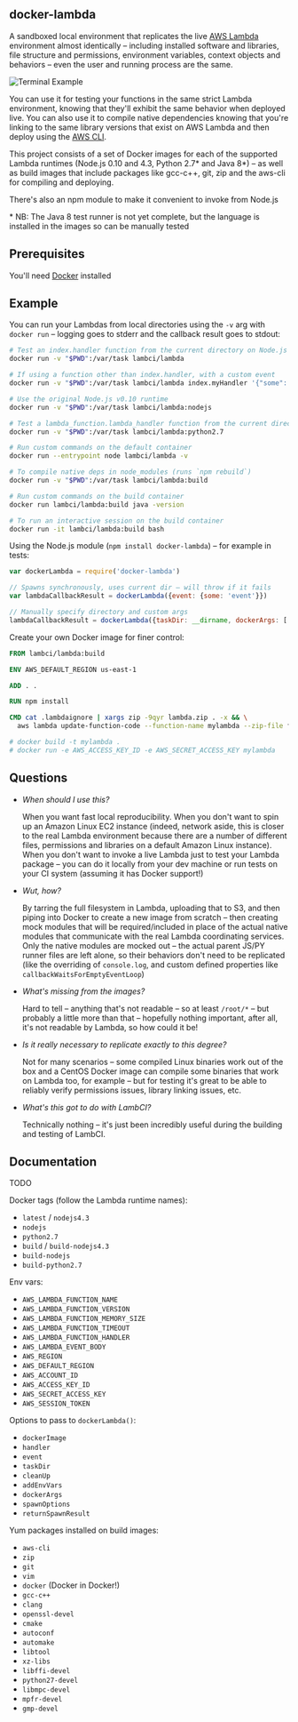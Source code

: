 docker-lambda
-------------

A sandboxed local environment that replicates the live [AWS Lambda](https://aws.amazon.com/lambda/)
environment almost identically – including installed software and libraries,
file structure and permissions, environment variables, context objects and
behaviors – even the user and running process are the same.

![Terminal Example](https://raw.githubusercontent.com/lambci/docker-lambda/master/examples/terminal.png "Example usage when index.js in current dir")

You can use it for testing your functions in the same strict Lambda environment,
knowing that they'll exhibit the same behavior when deployed live. You can
also use it to compile native dependencies knowing that you're linking to the
same library versions that exist on AWS Lambda and then deploy using
the [AWS CLI](https://aws.amazon.com/cli/).

This project consists of a set of Docker images for each of the supported Lambda runtimes
(Node.js 0.10 and 4.3, Python 2.7\* and Java 8\*) – as well as build
images that include packages like gcc-c++, git, zip and the aws-cli for
compiling and deploying.

There's also an npm module to make it convenient to invoke from Node.js

\* NB: The Java 8 test runner is not yet complete, but the
language is installed in the images so can be manually tested

Prerequisites
-------------

You'll need [Docker](https://www.docker.com) installed

Example
-------

You can run your Lambdas from local directories using the `-v` arg with
`docker run` – logging goes to stderr and the callback result goes to stdout:

```sh
# Test an index.handler function from the current directory on Node.js v4.3
docker run -v "$PWD":/var/task lambci/lambda

# If using a function other than index.handler, with a custom event
docker run -v "$PWD":/var/task lambci/lambda index.myHandler '{"some": "event"}'

# Use the original Node.js v0.10 runtime
docker run -v "$PWD":/var/task lambci/lambda:nodejs

# Test a lambda_function.lambda_handler function from the current directory on Python2.7
docker run -v "$PWD":/var/task lambci/lambda:python2.7

# Run custom commands on the default container
docker run --entrypoint node lambci/lambda -v

# To compile native deps in node_modules (runs `npm rebuild`)
docker run -v "$PWD":/var/task lambci/lambda:build

# Run custom commands on the build container
docker run lambci/lambda:build java -version

# To run an interactive session on the build container
docker run -it lambci/lambda:build bash
```

Using the Node.js module (`npm install docker-lambda`) – for example in tests:

```js
var dockerLambda = require('docker-lambda')

// Spawns synchronously, uses current dir – will throw if it fails
var lambdaCallbackResult = dockerLambda({event: {some: 'event'}})

// Manually specify directory and custom args
lambdaCallbackResult = dockerLambda({taskDir: __dirname, dockerArgs: ['-m', '1.5G']})
```

Create your own Docker image for finer control:

```dockerfile
FROM lambci/lambda:build

ENV AWS_DEFAULT_REGION us-east-1

ADD . .

RUN npm install

CMD cat .lambdaignore | xargs zip -9qyr lambda.zip . -x && \
  aws lambda update-function-code --function-name mylambda --zip-file fileb://lambda.zip

# docker build -t mylambda .
# docker run -e AWS_ACCESS_KEY_ID -e AWS_SECRET_ACCESS_KEY mylambda
```


Questions
---------

* *When should I use this?*

  When you want fast local reproducibility. When you don't want to spin up an
  Amazon Linux EC2 instance (indeed, network aside, this is closer to the real
  Lambda environment because there are a number of different files, permissions
  and libraries on a default Amazon Linux instance). When you don't want to
  invoke a live Lambda just to test your Lambda package – you can do it locally
  from your dev machine or run tests on your CI system (assuming it has Docker
  support!)


* *Wut, how?*

  By tarring the full filesystem in Lambda, uploading that to S3, and then
  piping into Docker to create a new image from scratch – then creating
  mock modules that will be required/included in place of the actual native
  modules that communicate with the real Lambda coordinating services. Only the
  native modules are mocked out – the actual parent JS/PY runner files are left
  alone, so their behaviors don't need to be replicated (like the
  overriding of `console.log`, and custom defined properties like
  `callbackWaitsForEmptyEventLoop`)

* *What's missing from the images?*

  Hard to tell – anything that's not readable – so at least `/root/*` –
  but probably a little more than that – hopefully nothing important, after all,
  it's not readable by Lambda, so how could it be!

* *Is it really necessary to replicate exactly to this degree?*

  Not for many scenarios – some compiled Linux binaries work out of the box
  and a CentOS Docker image can compile some binaries that work on Lambda too,
  for example – but for testing it's great to be able to reliably verify
  permissions issues, library linking issues, etc.

* *What's this got to do with LambCI?*

  Technically nothing – it's just been incredibly useful during the building
  and testing of LambCI.

Documentation
------------

TODO

Docker tags (follow the Lambda runtime names):
  - `latest` / `nodejs4.3`
  - `nodejs`
  - `python2.7`
  - `build` / `build-nodejs4.3`
  - `build-nodejs`
  - `build-python2.7`

Env vars:
  - `AWS_LAMBDA_FUNCTION_NAME`
  - `AWS_LAMBDA_FUNCTION_VERSION`
  - `AWS_LAMBDA_FUNCTION_MEMORY_SIZE`
  - `AWS_LAMBDA_FUNCTION_TIMEOUT`
  - `AWS_LAMBDA_FUNCTION_HANDLER`
  - `AWS_LAMBDA_EVENT_BODY`
  - `AWS_REGION`
  - `AWS_DEFAULT_REGION`
  - `AWS_ACCOUNT_ID`
  - `AWS_ACCESS_KEY_ID`
  - `AWS_SECRET_ACCESS_KEY`
  - `AWS_SESSION_TOKEN`

Options to pass to `dockerLambda()`:
  - `dockerImage`
  - `handler`
  - `event`
  - `taskDir`
  - `cleanUp`
  - `addEnvVars`
  - `dockerArgs`
  - `spawnOptions`
  - `returnSpawnResult`

Yum packages installed on build images:
  - `aws-cli`
  - `zip`
  - `git`
  - `vim`
  - `docker` (Docker in Docker!)
  - `gcc-c++`
  - `clang`
  - `openssl-devel`
  - `cmake`
  - `autoconf`
  - `automake`
  - `libtool`
  - `xz-libs`
  - `libffi-devel`
  - `python27-devel`
  - `libmpc-devel`
  - `mpfr-devel`
  - `gmp-devel`
